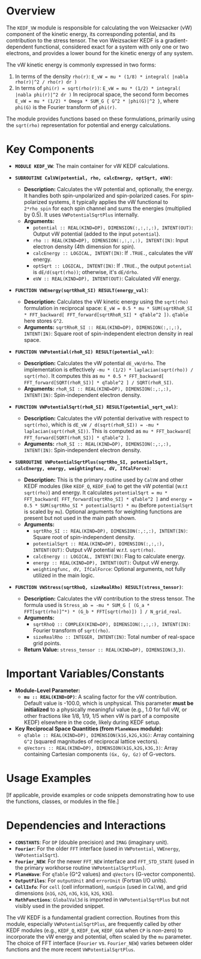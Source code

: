 # Overview

The `KEDF_VW` module is responsible for calculating the von Weizsacker (vW) component of the kinetic energy, its corresponding potential, and its contribution to the stress tensor. The von Weizsacker KEDF is a gradient-dependent functional, considered exact for a system with only one or two electrons, and provides a lower bound for the kinetic energy of any system.

The vW kinetic energy is commonly expressed in two forms:
1.  In terms of the density `rho(r)`: `E_vW = mu * (1/8) * integral( |nabla rho(r)|^2 / rho(r) dr )`
2.  In terms of `phi(r) = sqrt(rho(r))`: `E_vW = mu * (1/2) * integral( |nabla phi(r)|^2 dr )`
    In reciprocal space, the second form becomes `E_vW = mu * (1/2) * Omega * SUM_G { G^2 * |phi(G)|^2 }`, where `phi(G)` is the Fourier transform of `phi(r)`.

The module provides functions based on these formulations, primarily using the `sqrt(rho)` representation for potential and energy calculations.

# Key Components

- **`MODULE KEDF_VW`**: The main container for vW KEDF calculations.

- **`SUBROUTINE CalVW(potential, rho, calcEnergy, optSqrt, eVW)`**:
  - **Description:** Calculates the vW potential and, optionally, the energy. It handles both spin-unpolarized and spin-polarized cases. For spin-polarized systems, it typically applies the vW functional to `2*rho_spin` for each spin channel and sums the energies (multiplied by 0.5). It uses `VWPotentialSqrtPlus` internally.
  - **Arguments:**
    - `potential :: REAL(KIND=DP), DIMENSION(:,:,:,:), INTENT(OUT)`: Output vW potential (added to the input `potential`).
    - `rho :: REAL(KIND=DP), DIMENSION(:,:,:,:), INTENT(IN)`: Input electron density (4th dimension for spin).
    - `calcEnergy :: LOGICAL, INTENT(IN)`: If `.TRUE.`, calculates the vW energy.
    - `optSqrt :: LOGICAL, INTENT(IN)`: If `.TRUE.`, the output `potential` is `dE/d(sqrt(rho))`; otherwise, it's `dE/drho`.
    - `eVW :: REAL(KIND=DP), INTENT(OUT)`: Calculated vW energy.

- **`FUNCTION VWEnergy(sqrtRhoR_SI) RESULT(energy_val)`**:
  - **Description:** Calculates the vW kinetic energy using the `sqrt(rho)` formulation in reciprocal space: `E_vW = 0.5 * mu * SUM(sqrtRhoR_SI * FFT_backward[ FFT_forward[sqrtRhoR_SI] * qTable^2 ])`. `qTable` here stores `G^2`.
  - **Arguments:** `sqrtRhoR_SI :: REAL(KIND=DP), DIMENSION(:,:,:), INTENT(IN)`: Square root of spin-independent electron density in real space.

- **`FUNCTION VWPotential(rhoR_SI) RESULT(potential_val)`**:
  - **Description:** Calculates the vW potential `dE_vW/drho`. The implementation is effectively `-mu * (1/2) * laplacian(sqrt(rho)) / sqrt(rho)`. It computes this as `mu * 0.5 * FFT_backward[ FFT_forward[SQRT(rhoR_SI)] * qTable^2 ] / SQRT(rhoR_SI)`.
  - **Arguments:** `rhoR_SI :: REAL(KIND=DP), DIMENSION(:,:,:), INTENT(IN)`: Spin-independent electron density.

- **`FUNCTION VWPotentialSqrt(rhoR_SI) RESULT(potential_sqrt_val)`**:
  - **Description:** Calculates the vW potential derivative with respect to `sqrt(rho)`, which is `dE_vW / d(sqrt(rhoR_SI)) = -mu * laplacian(sqrt(rhoR_SI))`. This is computed as `mu * FFT_backward[ FFT_forward[SQRT(rhoR_SI)] * qTable^2 ]`.
  - **Arguments:** `rhoR_SI :: REAL(KIND=DP), DIMENSION(:,:,:), INTENT(IN)`: Spin-independent electron density.

- **`SUBROUTINE VWPotentialSqrtPlus(sqrtRho_SI, potentialSqrt, calcEnergy, energy, weightingfunc, dV, IfCalForce)`**:
  - **Description:** This is the primary routine used by `CalVW` and other KEDF modules (like `KEDF_Q`, `KEDF_EvW`) to get the vW potential (w.r.t `sqrt(rho)`) and energy. It calculates `potentialSqrt = mu * FFT_backward[ FFT_forward[sqrtRho_SI] * qTable^2 ]` and `energy = 0.5 * SUM(sqrtRho_SI * potentialSqrt) * mu` (before `potentialSqrt` is scaled by `mu`). Optional arguments for weighting functions are present but not used in the main path shown.
  - **Arguments:**
    - `sqrtRho_SI :: REAL(KIND=DP), DIMENSION(:,:,:), INTENT(IN)`: Square root of spin-independent density.
    - `potentialSqrt :: REAL(KIND=DP), DIMENSION(:,:,:), INTENT(OUT)`: Output vW potential w.r.t. `sqrt(rho)`.
    - `calcEnergy :: LOGICAL, INTENT(IN)`: Flag to calculate energy.
    - `energy :: REAL(KIND=DP), INTENT(OUT)`: Output vW energy.
    - `weightingfunc, dV, IfCalForce`: Optional arguments, not fully utilized in the main logic.

- **`FUNCTION VWStress(sqrtRhoQ, sizeRealRho) RESULT(stress_tensor)`**:
  - **Description:** Calculates the vW contribution to the stress tensor. The formula used is `Stress_ab = -mu * SUM_G [ (G_a * FFT[sqrt(rho)]^*) * (G_b * FFT[sqrt(rho)]) ] / N_grid_real`.
  - **Arguments:**
    - `sqrtRhoQ :: COMPLEX(KIND=DP), DIMENSION(:,:,:), INTENT(IN)`: Fourier transform of `sqrt(rho)`.
    - `sizeRealRho :: INTEGER, INTENT(IN)`: Total number of real-space grid points.
  - **Return Value:** `stress_tensor :: REAL(KIND=DP), DIMENSION(3,3)`.

# Important Variables/Constants

- **Module-Level Parameter:**
    - **`mu :: REAL(KIND=DP)`**: A scaling factor for the vW contribution. Default value is -100.0, which is unphysical. This parameter **must be initialized** to a physically meaningful value (e.g., 1.0 for full vW, or other fractions like 1/8, 1/9, 1/5 when vW is part of a composite KEDF) elsewhere in the code, likely during KEDF setup.
- **Key Reciprocal Space Quantities (from `PlaneWave` module):**
    - `qTable :: REAL(KIND=DP), DIMENSION(k1G,k2G,k3G)`: Array containing `G^2` (squared magnitudes of reciprocal lattice vectors).
    - `qVectors :: REAL(KIND=DP), DIMENSION(k1G,k2G,k3G,3)`: Array containing Cartesian components `(Gx, Gy, Gz)` of G-vectors.

# Usage Examples

[If applicable, provide examples or code snippets demonstrating how to use the functions, classes, or modules in the file.]

# Dependencies and Interactions

- **`CONSTANTS`**: For `DP` (double precision) and `IMAG` (imaginary unit).
- **`Fourier`**: For the older `FFT` interface (used in `VWPotential`, `VWEnergy`, `VWPotentialSqrt`).
- **`Fourier_NEW`**: For the newer `FFT_NEW` interface and `FFT_STD_STATE` (used in the primary workhorse routine `VWPotentialSqrtPlus`).
- **`PlaneWave`**: For `qTable` (G^2 values) and `qVectors` (G-vector components).
- **`OutputFiles`**: For `outputUnit` and `errorUnit` (Fortran I/O units).
- **`CellInfo`**: For `cell` (cell information), `numSpin` (used in `CalVW`), and grid dimensions (`n1G`, `n2G`, `n3G`, `k1G`, `k2G`, `k3G`).
- **`MathFunctions`**: `GlobalVal3d` is imported in `VWPotentialSqrtPlus` but not visibly used in the provided snippet.

The vW KEDF is a fundamental gradient correction. Routines from this module, especially `VWPotentialSqrtPlus`, are frequently called by other KEDF modules (e.g., `KEDF_Q`, `KEDF_EvW`, `KEDF_GGA` when `CP` is non-zero) to incorporate the vW energy and potential, often scaled by the `mu` parameter. The choice of FFT interface (`Fourier` vs. `Fourier_NEW`) varies between older functions and the more recent `VWPotentialSqrtPlus`.
